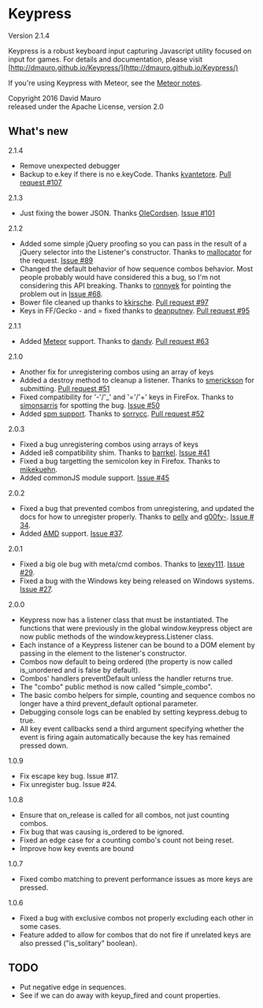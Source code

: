 Keypress
========
Version 2.1.4

Keypress is a robust keyboard input capturing Javascript utility
focused on input for games. For details and documentation, please
visit [http://dmauro.github.io/Keypress/](http://dmauro.github.io/Keypress/)

If you're using Keypress with Meteor, see the [Meteor notes](meteor/README.md).

Copyright 2016 David Mauro  
released under the Apache License, version 2.0


**What's new**
---------------

2.1.4

* Remove unexpected debugger
* Backup to e.key if there is no e.keyCode. Thanks [kvantetore](https://github.com/kvantetore). [Pull request #107](https://github.com/dmauro/Keypress/pull/107)

2.1.3

* Just fixing the bower JSON. Thanks [OleCordsen](https://github.com/OleCordsen). [Issue #101](https://github.com/dmauro/Keypress/issues/101)

2.1.2

* Added some simple jQuery proofing so you can pass in the result of a jQuery selector into the Listener's constructor. Thanks to [mallocator](https://github.com/mallocator) for the request. [Issue #89](https://github.com/dmauro/Keypress/issues/89)
* Changed the default behavior of how sequence combos behavior. Most people probably would have considered this a bug, so I'm not considering this API breaking. Thanks to [ronnyek](https://github.com/ronnyek) for pointing the problem out in [Issue #68](https://github.com/dmauro/Keypress/issues/68).
* Bower file cleaned up thanks to [kkirsche](https://github.com/kkirsche). [Pull request #97](https://github.com/dmauro/Keypress/pull/97)
* Keys in FF/Gecko - and = fixed thanks to [deanputney](https://github.com/deanputney). [Pull request #95](https://github.com/dmauro/Keypress/pull/95)

2.1.1

* Added [Meteor](https://www.meteor.com/) support. Thanks to [dandv](https://github.com/dandv). [Pull request #63](https://github.com/dmauro/Keypress/pull/63)

2.1.0

* Another fix for unregistering combos using an array of keys
* Added a destroy method to cleanup a listener. Thanks to [smerickson](https://github.com/smerickson) for submitting. [Pull request #51](https://github.com/dmauro/Keypress/pull/51)
* Fixed compatibility for '-'/'_' and '='/'+' keys in FireFox. Thanks to [simonsarris](https://github.com/simonsarris) for spotting the bug. [Issue #50](https://github.com/dmauro/Keypress/issues/50)
* Added [spm support](http://spmjs.io/package/keypress). Thanks to [sorrycc](https://github.com/sorrycc). [Pull request #52](https://github.com/dmauro/Keypress/pull/52)

2.0.3

* Fixed a bug unregistering combos using arrays of keys
* Added ie8 compatibility shim. Thanks to [barrkel](https://github.com/barrkel). [Issue #41](https://github.com/dmauro/Keypress/issues/41)
* Fixed a bug targetting the semicolon key in Firefox. Thanks to [mikekuehn](https://github.com/mikekuehn).
* Added commonJS module support. [Issue #45](https://github.com/dmauro/Keypress/issues/45)

2.0.2

* Fixed a bug that prevented combos from unregistering, and updated the docs for how to unregister properly. Thanks to [pelly](https://github.com/pelly) and [g00fy-](https://github.com/g00fy-). [Issue # 34](https://github.com/dmauro/Keypress/issues/34).
* Added [AMD](http://requirejs.org/docs/whyamd.html) support. [Issue #37](https://github.com/dmauro/Keypress/issues/37).

2.0.1

* Fixed a big ole bug with meta/cmd combos. Thanks to [lexey111](https://github.com/lexey111). [Issue #29](https://github.com/dmauro/Keypress/issues/29).
* Fixed a bug with the Windows key being released on Windows systems. [Issue #27](https://github.com/dmauro/Keypress/issues/27).

2.0.0

* Keypress now has a listener class that must be instantiated. The functions that were previously in the global window.keypress object are now public methods of the window.keypress.Listener class.
* Each instance of a Keypress listener can be bound to a DOM element by passing in the element to the listener's constructor.
* Combos now default to being ordered (the property is now called is_unordered and is false by default).
* Combos' handlers preventDefault unless the handler returns true.
* The "combo" public method is now called "simple_combo".
* The basic combo helpers for simple, counting and sequence combos no longer have a third prevent_default optional parameter.
* Debugging console logs can be enabled by setting keypress.debug to true.
* All key event callbacks send a third argument specifying whether the event is firing again automatically because the key has remained pressed down.

1.0.9

* Fix escape key bug. Issue #17.
* Fix unregister bug. Issue #24.

1.0.8

* Ensure that on_release is called for all combos, not just counting combos.
* Fix bug that was causing is_ordered to be ignored.
* Fixed an edge case for a counting combo's count not being reset.
* Improve how key events are bound

1.0.7

* Fixed combo matching to prevent performance issues as more keys are pressed.

1.0.6

* Fixed a bug with exclusive combos not properly excluding each other in some cases.
* Feature added to allow for combos that do not fire if unrelated keys are also pressed ("is_solitary" boolean).



TODO
----

* Put negative edge in sequences.
* See if we can do away with keyup_fired and count properties.
